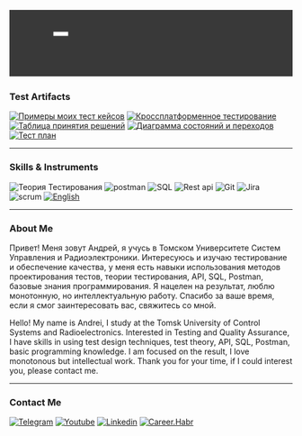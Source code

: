 
[![header](https://github.com/Argevie/Dolgalev_QA/blob/main/assets/Header%20Animation%20f.gif)](https://t.me/Badpunch)

### Test Artifacts

[![Примеры моих тест кейсов](https://img.shields.io/badge/-Примеры&nbsp;тест&nbsp;кейсов-090909?style=for-the-badge&logo=&logoColor=ff0000)](https://docs.google.com/spreadsheets/d/1YOHsdVRbiyZcMIXCHeZ79hO1S6hbXd5Ojsigi0clNGE/edit#gid=306401338)
[![Кроссплатформенное тестирование](https://img.shields.io/badge/-Кроссплатформенное&nbsp;тестирование-090909?style=for-the-badge&logo=&logoColor=ff0000)](https://docs.google.com/spreadsheets/d/1lhf7EbmEpWJ6Ff1KzeVoDVdNhyvlLENEUF0VbX0qUyw/edit#gid=1338972624)
[![Таблица принятия решений](https://img.shields.io/badge/-Таблица&nbsp;принятия&nbsp;решений-090909?style=for-the-badge&logo=&logoColor=ff0000)](https://docs.google.com/spreadsheets/d/1BYK8Q4AJJQDqLlZQBkn2FH2nj1VMeBNYXvBQtzSzoO4/edit?usp=sharing)
[![Диаграмма состояний и переходов](https://img.shields.io/badge/-Диаграмма&nbsp;S&T-090909?style=for-the-badge&logo=&logoColor=ff0000)](https://drive.google.com/file/d/1Uny0WfMaxaNucfEErOmIeOveRzoASPPV/view?usp=sharing)
[![Тест план](https://img.shields.io/badge/-Тест&nbsp;План-090909?style=for-the-badge&logo=&logoColor=ff0000)](https://drive.google.com/file/d/1YSKN3Ok3uFCnmeCJ8o-gFqcladsBADac/view)


---

### Skills & Instruments

![Теория Тестирования](https://img.shields.io/badge/-Теория_Тестирования-090909?style=for-the-badge&logo=youtube&logoColor=ff0000)
![postman](https://img.shields.io/badge/-Postman-090909?style=for-the-badge&logo=postman&logoColor=cd85)
![SQL](https://img.shields.io/badge/-SQL-090909?style=for-the-badge&logo=&logoColor=cd85)
![Rest api](https://img.shields.io/badge/-Rest&nbsp;api-090909?style=for-the-badge&logo=api&logoColor=cd85)
![Git](https://img.shields.io/badge/-git-090909?style=for-the-badge&logo=github&logoColor=cd85)
![Jira](https://img.shields.io/badge/-Jira-090909?style=for-the-badge&logo=jira&logoColor=4169e1)
![scrum](https://img.shields.io/badge/-scrum-090909?style=for-the-badge&logo=atlassian&logoColor=cd85)
[![English](https://img.shields.io/badge/-English-090909?style=for-the-badge&logo=English&logoColor=cd85)](https://www.efset.org/cert/KpxfWL)

---

### About Me

Привет! Меня зовут Андрей, я учусь в Томском Университете Систем Управления и Радиоэлектроники. Интересуюсь и изучаю тестирование и обеспечение качества, у меня есть навыки использования методов проектирования тестов, теории тестирования, API, SQL, Postman, базовые знания программирования. Я нацелен на результат, люблю монотонную, но интеллектуальную работу. Спасибо за ваше время, если я смог заинтересовать вас, свяжитесь со мной.

Hello! My name is Andrei, I study at the Tomsk University of Control Systems and Radioelectronics. Interested in Testing and Quality Assurance, I have skills in using test design techniques, test theory, API, SQL, Postman, basic programming knowledge. I am focused on the result, I love monotonous but intellectual work. Thank you for your time, if I could interest you, please contact me.


---

### Contact Me

[![Telegram](https://img.shields.io/badge/-Telegram-090909?style=for-the-badge&logo=telegram&logoColor=cd85)](https://t.me/Badpunch)
[![Youtube](https://img.shields.io/badge/-youtube-090909?style=for-the-badge&logo=youtube&logoColor=ff0000)](https://www.youtube.com/channel/UCsU3GO1Qw2kygw0v_xB5JAQ)
[![Linkedin](https://img.shields.io/badge/-Linkedin-090909?style=for-the-badge&logo=linkedin&logoColor=0033ff)](https://www.linkedin.com/in/andrei-dolgalev-b58712240/)
[![Career.Habr](https://img.shields.io/badge/-Habr&nbsp;Career-090909?style=for-the-badge&logo=habr&logoColor=0033ff)](https://career.habr.com/argevie)
